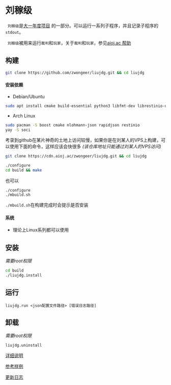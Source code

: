 #  刘稼级

` 刘稼级`是[大一年度项目](https://aioj.ac/) 的一部分。可以运行一系列子程序，并且记录子程序的`stdout`。

` 刘稼级`被用来运行`裁判`和`玩家`，关于`裁判`和`玩家`，参见[aioj.ac 帮助](https://aioj.ac/help) 



## 构建
```bash
git clone https://github.com/zwongeer/liujdg.git && cd liujdg
```
#### 安装依赖
- Debian/Ubuntu
```bash
sudo apt install cmake build-essential python3 libfmt-dev librestinio-dev libboost-thread-dev libboost-chrono-dev libsoci-dev libsoci-sqlite3-4.0 libsoci-core4.0 rapidjson-dev nlohmann-json3-dev libasio-dev libsqlite3-dev -y
```
- Arch Linux
```bash
sudo pacman -S boost cmake nlohmann-json rapidjson restinio
yay -S soci
```

考录到github在某片神奇的土地上访问较慢，如果你是在刘某人的VPS上构建，可以使用下面的命令，这样应该会快很多
_(该仓库地址只能通过刘某人的VPS访问)_
```bash
git clone https://cdn.aioj.ac/zwongeer/liujdg.git && cd liujdg
```

```bash
./configure
cd build && make
```

也可以

```
./configure
./mbuild.sh
```

`./mbuild.sh`在构建完成时会提示是否安装

#### 系统

- 理论上Linux系列都可以使用

## 安装

_需要root权限_

```bash
cd build
./liujdg.install
```

## 运行

```
liujdg.run <json配置文件路径> [错误日志路径]
```

## 卸载

_需要root权限_

```
liujdg.uninstall
```



[详细说明](doc/)

[参考样例](examples/)

[更新日志](CHANGELOG.md)
